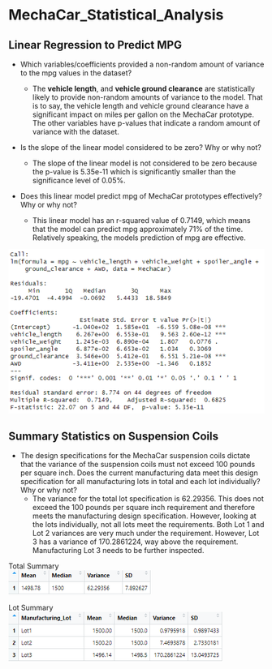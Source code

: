 # MechaCar_Statistical_Analysis

## Linear Regression to Predict MPG

-   Which variables/coefficients provided a non-random amount of variance to the mpg values in the dataset?
	* The  **vehicle length**, and  **vehicle ground clearance**  are statistically likely to provide non-random amounts of variance to the model. That is to say, the vehicle length and vehicle ground clearance have a significant impact on miles per gallon on the MechaCar prototype. The other variables have p-values that indicate a random amount of variance with the dataset.
    
-   Is the slope of the linear model considered to be zero? Why or why not?
    * The slope of the linear model is not considered to be zero because the p-value is 5.35e-11 which is significantly smaller than the significance level of 0.05%.
-   Does this linear model predict mpg of MechaCar prototypes effectively? Why or why not?
	* This linear model has an r-squared value of 0.7149, which means that the model can predict mpg approximately 71% of the time.  Relatively speaking, the models prediction of mpg are effective.

![Linear Regression](https://github.com/BlazeMedina/MechaCar_Statistical_Analysis/blob/main/Images/Linear%20Regression.png)

## Summary Statistics on Suspension Coils

-  The design specifications for the MechaCar suspension coils dictate that the variance of the suspension coils must not exceed 100 pounds per square inch. Does the current manufacturing data meet this design specification for all manufacturing lots in total and each lot individually? Why or why not?
	* The variance for the total lot specification is 62.29356. This does not exceed the 100 pounds per square inch requirement and therefore meets the manufacturing design specification. However, looking at the lots individually, not all lots meet the requirements. Both Lot 1 and Lot 2 variances are very much under the requirement. However, Lot 3 has a variance of 170.2861224, way above the requirement.  Manufacturing Lot 3 needs to be further inspected.

Total Summary<br>
![Total Summary](https://github.com/BlazeMedina/MechaCar_Statistical_Analysis/blob/main/Images/total_summary.png)

Lot Summary<br>
![Lot Summary](https://github.com/BlazeMedina/MechaCar_Statistical_Analysis/blob/main/Images/lot_summary.png)
